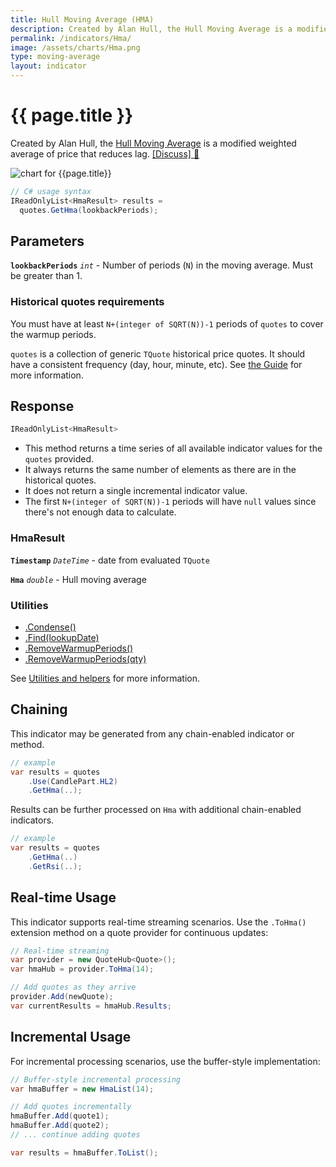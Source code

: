 ```yaml
---
title: Hull Moving Average (HMA)
description: Created by Alan Hull, the Hull Moving Average is a modified weighted average of price that reduces lag.
permalink: /indicators/Hma/
image: /assets/charts/Hma.png
type: moving-average
layout: indicator
---
```


# {{ page.title }}

Created by Alan Hull, the [Hull Moving Average](https://alanhull.com/hull-moving-average) is a modified weighted average of price that reduces lag.
[[Discuss] &#128172;]({{site.github.repository_url}}/discussions/252 "Community discussion about this indicator")

![chart for {{page.title}}]({{site.baseurl}}{{page.image}})

```csharp
// C# usage syntax
IReadOnlyList<HmaResult> results =
  quotes.GetHma(lookbackPeriods);
```

## Parameters

**`lookbackPeriods`** _`int`_ - Number of periods (`N`) in the moving average.  Must be greater than 1.

### Historical quotes requirements

You must have at least `N+(integer of SQRT(N))-1` periods of `quotes` to cover the warmup periods.

`quotes` is a collection of generic `TQuote` historical price quotes.  It should have a consistent frequency (day, hour, minute, etc).  See [the Guide]({{site.baseurl}}/guide/#historical-quotes) for more information.

## Response

```csharp
IReadOnlyList<HmaResult>
```

- This method returns a time series of all available indicator values for the `quotes` provided.
- It always returns the same number of elements as there are in the historical quotes.
- It does not return a single incremental indicator value.
- The first `N+(integer of SQRT(N))-1` periods will have `null` values since there's not enough data to calculate.

### HmaResult

**`Timestamp`** _`DateTime`_ - date from evaluated `TQuote`

**`Hma`** _`double`_ - Hull moving average

### Utilities

- [.Condense()]({{site.baseurl}}/utilities#condense)
- [.Find(lookupDate)]({{site.baseurl}}/utilities#find-indicator-result-by-date)
- [.RemoveWarmupPeriods()]({{site.baseurl}}/utilities#remove-warmup-periods)
- [.RemoveWarmupPeriods(qty)]({{site.baseurl}}/utilities#remove-warmup-periods)

See [Utilities and helpers]({{site.baseurl}}/utilities#utilities-for-indicator-results) for more information.

## Chaining

This indicator may be generated from any chain-enabled indicator or method.

```csharp
// example
var results = quotes
    .Use(CandlePart.HL2)
    .GetHma(..);
```

Results can be further processed on `Hma` with additional chain-enabled indicators.

```csharp
// example
var results = quotes
    .GetHma(..)
    .GetRsi(..);
```

## Real-time Usage

This indicator supports real-time streaming scenarios. Use the `.ToHma()` extension method on a quote provider for continuous updates:

```csharp
// Real-time streaming
var provider = new QuoteHub<Quote>();
var hmaHub = provider.ToHma(14);

// Add quotes as they arrive
provider.Add(newQuote);
var currentResults = hmaHub.Results;
```

## Incremental Usage

For incremental processing scenarios, use the buffer-style implementation:

```csharp
// Buffer-style incremental processing
var hmaBuffer = new HmaList(14);

// Add quotes incrementally
hmaBuffer.Add(quote1);
hmaBuffer.Add(quote2);
// ... continue adding quotes

var results = hmaBuffer.ToList();
```
